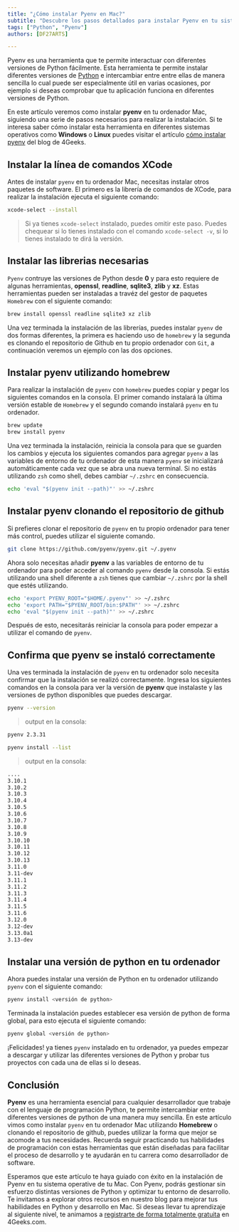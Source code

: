 ```yaml
---
title: "¿Cómo instalar Pyenv en Mac?"
subtitle: "Descubre los pasos detallados para instalar Pyenv en tu sistema operativo de Mac y gestiona fácilmente múltiples versiones de Python. Aprende a utilizar esta herramienta esencial para el desarrollo en Python."
tags: ["Python", "Pyenv"]
authors: [DF27ARTS]

---
```


Pyenv es una herramienta que te permite interactuar con diferentes versiones de Python fácilmente. Esta herramienta te permite instalar diferentes versiones de [Python](https://4geeks.com/es/lesson/que-es-python-tutorial) e intercambiar entre entre ellas de manera sencilla lo cual puede ser especialmente útil en varias ocasiones, por ejemplo si deseas comprobar que tu aplicación funciona en diferentes versiones de Python.

En este artículo veremos como instalar **pyenv** en tu ordenador Mac, siguiendo una serie de pasos necesarios para realizar la instalación. Si te interesa saber cómo instalar esta herramienta en diferentes sistemas operativos como **Windows** o **Linux** puedes visitar el artículo [cómo instalar pyenv](https://4geeks.com/es/how-to/que-es-pyenv-y-como-instalar-pyenv) del blog de 4Geeks.

## Instalar la línea de comandos XCode

Antes de instalar `pyenv` en tu ordenador Mac, necesitas instalar otros paquetes de software. El primero es la librería de comandos de XCode, para realizar la instalación ejecuta el siguiente comando:

```bash
xcode-select --install
```

> Si ya tienes `xcode-select` instalado, puedes omitir este paso. Puedes chequear si lo tienes instalado con el comando `xcode-select -v`, si lo tienes instalado te dirá la versión.

## Instalar las librerias necesarias

`Pyenv` contruye las versiones de Python desde **0** y para esto requiere de algunas herramientas, **openssl**,  **readline**, **sqlite3**, **zlib** y **xz**. Estas herramientas pueden ser instaladas a travéz del gestor de paquetes `Homebrew` con el siguiente comando:

```bash
brew install openssl readline sqlite3 xz zlib
```

Una vez terminada la instalación de las librerías, puedes instalar `pyenv` de dos formas diferentes, la primera es haciendo uso de `homebrew` y la segunda es clonando el repositorio de Github en tu propio ordenador con `Git`, a continuación veremos un ejemplo con las dos opciones.

## Instalar pyenv utilizando homebrew

Para realizar la instalación de `pyenv` con `homebrew` puedes copiar y pegar los siguientes comandos en la consola. El primer comando instalará la última versión estable de `Homebrew` y el segundo comando instalará `pyenv` en tu ordenador.
 
```bash
brew update
brew install pyenv
```

Una vez terminada la instalación, reinicia la consola para que se guarden los cambios y ejecuta los siguientes comandos para agregar `pyenv` a las variables de entorno de tu ordenador de esta manera `pyenv` se inicializará automáticamente cada vez que se abra una nueva terminal. Si no estás utilizando `zsh` como shell, debes cambiar `~/.zshrc` en consecuencia.

```bash
echo 'eval "$(pyenv init --path)"' >> ~/.zshrc
```

## Instalar pyenv clonando el repositorio de github

Si prefieres clonar el repositorio de `pyenv` en tu propio ordenador para tener más control, puedes utilizar el siguiente comando.

```bash
git clone https://github.com/pyenv/pyenv.git ~/.pyenv
```

Ahora solo necesitas añadir **pyenv** a las variables de entorno de tu ordenador para poder acceder al comando `pyenv` desde la consola. Si estás utilizando una shell diferente a `zsh` tienes que cambiar `~/.zshrc` por la shell que estés utilizando.

```bash
echo 'export PYENV_ROOT="$HOME/.pyenv"' >> ~/.zshrc
echo 'export PATH="$PYENV_ROOT/bin:$PATH"' >> ~/.zshrc
echo 'eval "$(pyenv init --path)"' >> ~/.zshrc
```

Después de esto, necesitarás reiniciar la consola para poder empezar a utilizar el comando de `pyenv`.

## Confirma que pyenv se instaló correctamente

Una ves terminada la instalación de `pyenv` en tu ordenador solo necesita confirmar que la instalación se realizó correctamente. Ingresa los siguientes comandos en la consola para ver la versión de **pyenv** que instalaste y las versiones de python disponibles que puedes descargar.

```bash
pyenv --version
```
> output en la consola:

```bash
pyenv 2.3.31
```

```bash
pyenv install --list
```

> output en la consola:

```bash
....
3.10.1
3.10.2
3.10.3
3.10.4
3.10.5
3.10.6
3.10.7
3.10.8
3.10.9
3.10.10
3.10.11
3.10.12
3.10.13
3.11.0
3.11-dev
3.11.1
3.11.2
3.11.3
3.11.4
3.11.5
3.11.6
3.12.0
3.12-dev
3.13.0a1
3.13-dev
```

## Instalar una versión de python en tu ordenador

Ahora puedes instalar una versión de Python en tu ordenador utilizando `pyenv` con el siguiente comando:

```bash
pyenv install <versión de python>
```

Terminada la instalación puedes establecer esa versión de python de forma global, para esto ejecuta el siguiente comando:

```bash
pyenv global <versión de python>
```

¡Felicidades! ya tienes `pyenv` instalado en tu ordenador, ya puedes empezar a descargar y utilizar las diferentes versiones de Python y probar tus proyectos con cada una de ellas si lo deseas.

## Conclusión

**Pyenv** es una herramienta esencial para cualquier desarrollador que trabaje con el lenguaje de programación Python, te permite intercambiar entre diferentes versiones de python de una manera muy sencilla. En este artículo vimos como instalar `pyenv` en tu ordenador Mac utilizando **Homebrew** o clonando el repositorio de github, puedes utilizar la forma que mejor se acomode a tus necesidades. Recuerda seguir practicando tus habilidades de programación con estas herramientas que están diseñadas para facilitar el proceso de desarrollo y te ayudarán en tu carrera como desarrollador de software.

Esperamos que este artículo te haya guiado con éxito en la instalación de Pyenv en tu sistema operative de tu Mac. Con Pyenv, podrás gestionar sin esfuerzo distintas versiones de Python y optimizar tu entorno de desarrollo. Te invitamos a explorar otros recursos en nuestro blog para mejorar tus habilidades en Python y desarrollo en Mac. Si deseas llevar tu aprendizaje al siguiente nivel, te animamos a [registrarte de forma totalmente gratuita](https://4geeks.com/es/pricing) en 4Geeks.com.
